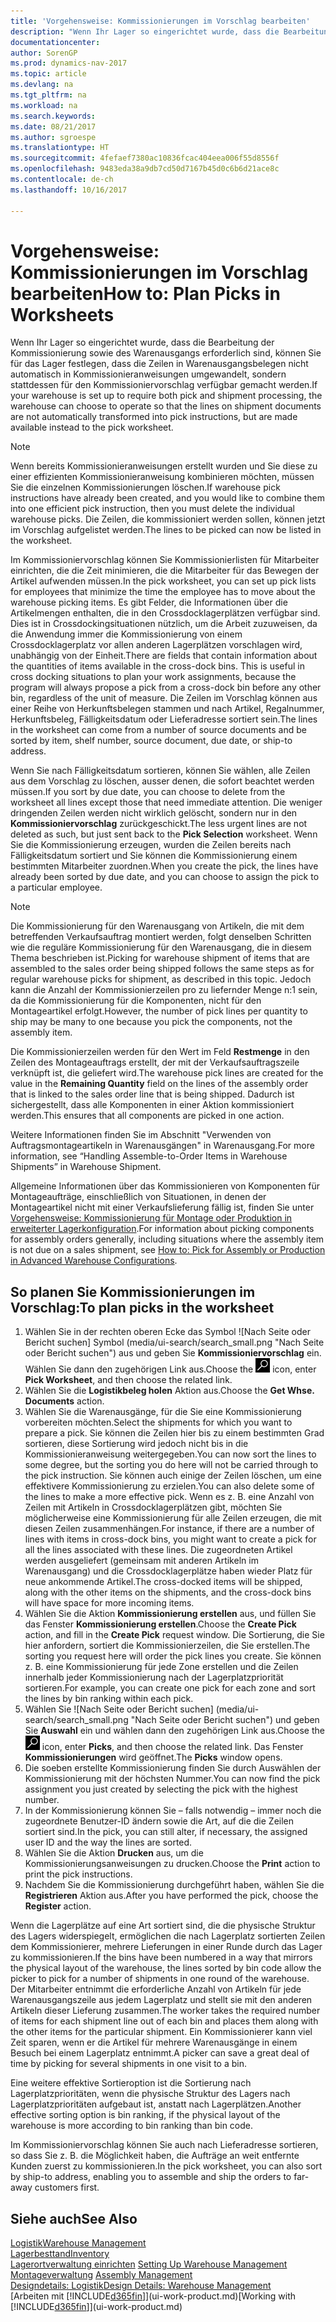 ```yaml
---
title: 'Vorgehensweise: Kommissionierungen im Vorschlag bearbeiten'
description: "Wenn Ihr Lager so eingerichtet wurde, dass die Bearbeitung der Kommissionierung sowie des Warenausgangs erforderlich sind, können Sie für das Lager festlegen, dass die Zeilen in Warenausgangsbelegen nicht automatisch in Kommissionieranweisungen umgewandelt, sondern stattdessen für den Kommissioniervorschlag verfügbar gemacht werden."
documentationcenter: 
author: SorenGP
ms.prod: dynamics-nav-2017
ms.topic: article
ms.devlang: na
ms.tgt_pltfrm: na
ms.workload: na
ms.search.keywords: 
ms.date: 08/21/2017
ms.author: sgroespe
ms.translationtype: HT
ms.sourcegitcommit: 4fefaef7380ac10836fcac404eea006f55d8556f
ms.openlocfilehash: 9483eda38a9db7cd50d7167b45d0c6b6d21ace8c
ms.contentlocale: de-ch
ms.lasthandoff: 10/16/2017

---
```

# <a name="how-to-plan-picks-in-worksheets"></a><span data-ttu-id="75299-103">Vorgehensweise: Kommissionierungen im Vorschlag bearbeiten</span><span class="sxs-lookup"><span data-stu-id="75299-103">How to: Plan Picks in Worksheets</span></span>
<span data-ttu-id="75299-104">Wenn Ihr Lager so eingerichtet wurde, dass die Bearbeitung der Kommissionierung sowie des Warenausgangs erforderlich sind, können Sie für das Lager festlegen, dass die Zeilen in Warenausgangsbelegen nicht automatisch in Kommissionieranweisungen umgewandelt, sondern stattdessen für den Kommissioniervorschlag verfügbar gemacht werden.</span><span class="sxs-lookup"><span data-stu-id="75299-104">If your warehouse is set up to require both pick and shipment processing, the warehouse can choose to operate so that the lines on shipment documents are not automatically transformed into pick instructions, but are made available instead to the pick worksheet.</span></span>  

> [!NOTE]  
>  <span data-ttu-id="75299-105">Wenn bereits Kommissionieranweisungen erstellt wurden und Sie diese zu einer effizienten Kommissionieranweisung kombinieren möchten, müssen Sie die einzelnen Kommissionierungen löschen.</span><span class="sxs-lookup"><span data-stu-id="75299-105">If warehouse pick instructions have already been created, and you would like to combine them into one efficient pick instruction, then you must delete the individual warehouse picks.</span></span> <span data-ttu-id="75299-106">Die Zeilen, die kommissioniert werden sollen, können jetzt im Vorschlag aufgelistet werden.</span><span class="sxs-lookup"><span data-stu-id="75299-106">The lines to be picked can now be listed in the worksheet.</span></span>  

<span data-ttu-id="75299-107">Im Kommissioniervorschlag können Sie Kommissionierlisten für Mitarbeiter einrichten, die die Zeit minimieren, die die Mitarbeiter für das Bewegen der Artikel aufwenden müssen.</span><span class="sxs-lookup"><span data-stu-id="75299-107">In the pick worksheet, you can set up pick lists for employees that minimize the time the employee has to move about the warehouse picking items.</span></span> <span data-ttu-id="75299-108">Es gibt Felder, die Informationen über die Artikelmengen enthalten, die in den Crossdocklagerplätzen verfügbar sind. Dies ist in Crossdockingsituationen nützlich, um die Arbeit zuzuweisen, da die Anwendung immer die Kommissionierung von einem Crossdocklagerplatz vor allen anderen Lagerplätzen vorschlagen wird, unabhängig von der Einheit.</span><span class="sxs-lookup"><span data-stu-id="75299-108">There are fields that contain information about the quantities of items available in the cross-dock bins. This is useful in cross docking situations to plan your work assignments, because the program will always propose a pick from a cross-dock bin before any other bin, regardless of the unit of measure.</span></span> <span data-ttu-id="75299-109">Die Zeilen im Vorschlag können aus einer Reihe von Herkunftsbelegen stammen und nach Artikel, Regalnummer, Herkunftsbeleg, Fälligkeitsdatum oder Lieferadresse sortiert sein.</span><span class="sxs-lookup"><span data-stu-id="75299-109">The lines in the worksheet can come from a number of source documents and be sorted by item, shelf number, source document, due date, or ship-to address.</span></span>  

<span data-ttu-id="75299-110">Wenn Sie nach Fälligkeitsdatum sortieren, können Sie wählen, alle Zeilen aus dem Vorschlag zu löschen, ausser denen, die sofort beachtet werden müssen.</span><span class="sxs-lookup"><span data-stu-id="75299-110">If you sort by due date, you can choose to delete from the worksheet all lines except those that need immediate attention.</span></span> <span data-ttu-id="75299-111">Die weniger dringenden Zeilen werden nicht wirklich gelöscht, sondern nur in den **Kommissioniervorschlag** zurückgeschickt.</span><span class="sxs-lookup"><span data-stu-id="75299-111">The less urgent lines are not deleted as such, but just sent back to the **Pick Selection** worksheet.</span></span> <span data-ttu-id="75299-112">Wenn Sie die Kommissionierung erzeugen, wurden die Zeilen bereits nach Fälligkeitsdatum sortiert und Sie können die Kommissionierung einem bestimmten Mitarbeiter zuordnen.</span><span class="sxs-lookup"><span data-stu-id="75299-112">When you create the pick, the lines have already been sorted by due date, and you can choose to assign the pick to a particular employee.</span></span>  

> [!NOTE]  
>  <span data-ttu-id="75299-113">Die Kommissionierung für den Warenausgang von Artikeln, die mit dem betreffenden Verkaufsauftrag montiert werden, folgt denselben Schritten wie die reguläre Kommissionierung für den Warenausgang, die in diesem Thema beschrieben ist.</span><span class="sxs-lookup"><span data-stu-id="75299-113">Picking for warehouse shipment of items that are assembled to the sales order being shipped follows the same steps as for regular warehouse picks for shipment, as described in this topic.</span></span> <span data-ttu-id="75299-114">Jedoch kann die Anzahl der Kommissionierzeilen pro zu liefernder Menge n:1 sein, da die Kommissionierung für die Komponenten, nicht für den Montageartikel erfolgt.</span><span class="sxs-lookup"><span data-stu-id="75299-114">However, the number of pick lines per quantity to ship may be many to one because you pick the components, not the assembly item.</span></span>  
>   
>  <span data-ttu-id="75299-115">Die Kommissionierzeilen werden für den Wert im Feld **Restmenge** in den Zeilen des Montageauftrags erstellt, der mit der Verkaufsauftragszeile verknüpft ist, die geliefert wird.</span><span class="sxs-lookup"><span data-stu-id="75299-115">The warehouse pick lines are created for the value in the **Remaining Quantity** field on the lines of the assembly order that is linked to the sales order line that is being shipped.</span></span> <span data-ttu-id="75299-116">Dadurch ist sichergestellt, dass alle Komponenten in einer Aktion kommissioniert werden.</span><span class="sxs-lookup"><span data-stu-id="75299-116">This ensures that all components are picked in one action.</span></span>  
>   
>  <span data-ttu-id="75299-117">Weitere Informationen finden Sie im Abschnitt "Verwenden von Auftragsmontageartikeln in Warenausgängen" in Warenausgang.</span><span class="sxs-lookup"><span data-stu-id="75299-117">For more information, see “Handling Assemble-to-Order Items in Warehouse Shipments” in Warehouse Shipment.</span></span>  
>   
>  <span data-ttu-id="75299-118">Allgemeine Informationen über das Kommissionieren von Komponenten für Montageaufträge, einschließlich von Situationen, in denen der Montageartikel nicht mit einer Verkaufslieferung fällig ist, finden Sie unter [Vorgehensweise: Kommissionierung für Montage oder Produktion in erweiterter Lagerkonfiguration](warehouse-how-to-pick-for-internal-operations-in-advanced-warehousing.md).</span><span class="sxs-lookup"><span data-stu-id="75299-118">For information about picking components for assembly orders generally, including situations where the assembly item is not due on a sales shipment, see [How to: Pick for Assembly or Production in Advanced Warehouse Configurations](warehouse-how-to-pick-for-internal-operations-in-advanced-warehousing.md).</span></span>  

## <a name="to-plan-picks-in-the-worksheet"></a><span data-ttu-id="75299-119">So planen Sie Kommissionierungen im Vorschlag:</span><span class="sxs-lookup"><span data-stu-id="75299-119">To plan picks in the worksheet</span></span>  
1.  <span data-ttu-id="75299-120">Wählen Sie in der rechten oberen Ecke das Symbol ![Nach Seite oder Bericht suchen] Symbol (media/ui-search/search_small.png "Nach Seite oder Bericht suchen") aus und geben Sie **Kommissioniervorschlag** ein. Wählen Sie dann den zugehörigen Link aus.</span><span class="sxs-lookup"><span data-stu-id="75299-120">Choose the ![Search for Page or Report](media/ui-search/search_small.png "Search for Page or Report icon") icon, enter **Pick Worksheet**, and then choose the related link.</span></span>  
2.  <span data-ttu-id="75299-121">Wählen Sie die **Logistikbeleg holen** Aktion aus.</span><span class="sxs-lookup"><span data-stu-id="75299-121">Choose the **Get Whse. Documents** action.</span></span>  
3.  <span data-ttu-id="75299-122">Wählen Sie die Warenausgänge, für die Sie eine Kommissionierung vorbereiten möchten.</span><span class="sxs-lookup"><span data-stu-id="75299-122">Select the shipments for which you want to prepare a pick.</span></span> <span data-ttu-id="75299-123">Sie können die Zeilen hier bis zu einem bestimmten Grad sortieren, diese Sortierung wird jedoch nicht bis in die Kommissionieranweisung weitergegeben.</span><span class="sxs-lookup"><span data-stu-id="75299-123">You can now sort the lines to some degree, but the sorting you do here will not be carried through to the pick instruction.</span></span> <span data-ttu-id="75299-124">Sie können auch einige der Zeilen löschen, um eine effektivere Kommissionierung zu erzielen.</span><span class="sxs-lookup"><span data-stu-id="75299-124">You can also delete some of the lines to make a more effective pick.</span></span> <span data-ttu-id="75299-125">Wenn es z. B. eine Anzahl von Zeilen mit Artikeln in Crossdocklagerplätzen gibt, möchten Sie möglicherweise eine Kommissionierung für alle Zeilen erzeugen, die mit diesen Zeilen zusammenhängen.</span><span class="sxs-lookup"><span data-stu-id="75299-125">For instance, if there are a number of lines with items in cross-dock bins, you might want to create a pick for all the lines associated with these lines.</span></span> <span data-ttu-id="75299-126">Die zugeordneten Artikel werden ausgeliefert (gemeinsam mit anderen Artikeln im Warenausgang) und die Crossdocklagerplätze haben wieder Platz für neue ankommende Artikel.</span><span class="sxs-lookup"><span data-stu-id="75299-126">The cross-docked items will be shipped, along with the other items on the shipments, and the cross-dock bins will have space for more incoming items.</span></span>  
4.  <span data-ttu-id="75299-127">Wählen Sie die Aktion **Kommissionierung erstellen** aus, und füllen Sie das Fenster **Kommissionierung erstellen**.</span><span class="sxs-lookup"><span data-stu-id="75299-127">Choose the **Create Pick** action, and fill in the **Create Pick** request window.</span></span> <span data-ttu-id="75299-128">Die Sortierung, die Sie hier anfordern, sortiert die Kommissionierzeilen, die Sie erstellen.</span><span class="sxs-lookup"><span data-stu-id="75299-128">The sorting you request here will order the pick lines you create.</span></span> <span data-ttu-id="75299-129">Sie können z. B. eine Kommissionierung für jede Zone erstellen und die Zeilen innerhalb jeder Kommissionierung nach der Lagerplatzpriorität sortieren.</span><span class="sxs-lookup"><span data-stu-id="75299-129">For example, you can create one pick for each zone and sort the lines by bin ranking within each pick.</span></span>  
5.  <span data-ttu-id="75299-130">Wählen Sie ![Nach Seite oder Bericht suchen] (media/ui-search/search_small.png "Nach Seite oder Bericht suchen") und geben Sie **Auswahl** ein und wählen dann den zugehörigen Link aus.</span><span class="sxs-lookup"><span data-stu-id="75299-130">Choose the ![Search for Page or Report](media/ui-search/search_small.png "Search for Page or Report icon") icon, enter **Picks**, and then choose the related link.</span></span> <span data-ttu-id="75299-131">Das Fenster **Kommissionierungen** wird geöffnet.</span><span class="sxs-lookup"><span data-stu-id="75299-131">The **Picks** window opens.</span></span>  
6.  <span data-ttu-id="75299-132">Die soeben erstellte Kommissionierung finden Sie durch Auswählen der Kommissionierung mit der höchsten Nummer.</span><span class="sxs-lookup"><span data-stu-id="75299-132">You can now find the pick assignment you just created by selecting the pick with the highest number.</span></span>  
7.  <span data-ttu-id="75299-133">In der Kommissionierung können Sie – falls notwendig – immer noch die zugeordnete Benutzer-ID ändern sowie die Art, auf die die Zeilen sortiert sind.</span><span class="sxs-lookup"><span data-stu-id="75299-133">In the pick, you can still alter, if necessary, the assigned user ID and the way the lines are sorted.</span></span>  
8.  <span data-ttu-id="75299-134">Wählen Sie die Aktion **Drucken** aus, um die Kommissionierungsanweisungen zu drucken.</span><span class="sxs-lookup"><span data-stu-id="75299-134">Choose the **Print** action to print the pick instructions.</span></span>  
9. <span data-ttu-id="75299-135">Nachdem Sie die Kommissionierung durchgeführt haben, wählen Sie die **Registrieren** Aktion aus.</span><span class="sxs-lookup"><span data-stu-id="75299-135">After you have performed the pick, choose the **Register** action.</span></span>  

<span data-ttu-id="75299-136">Wenn die Lagerplätze auf eine Art sortiert sind, die die physische Struktur des Lagers widerspiegelt, ermöglichen die nach Lagerplatz sortierten Zeilen dem Kommissionierer, mehrere Lieferungen in einer Runde durch das Lager zu kommissionieren.</span><span class="sxs-lookup"><span data-stu-id="75299-136">If the bins have been numbered in a way that mirrors the physical layout of the warehouse, the lines sorted by bin code allow the picker to pick for a number of shipments in one round of the warehouse.</span></span> <span data-ttu-id="75299-137">Der Mitarbeiter entnimmt die erforderliche Anzahl von Artikeln für jede Warenausgangszeile aus jedem Lagerplatz und stellt sie mit den anderen Artikeln dieser Lieferung zusammen.</span><span class="sxs-lookup"><span data-stu-id="75299-137">The worker takes the required number of items for each shipment line out of each bin and places them along with the other items for the particular shipment.</span></span> <span data-ttu-id="75299-138">Ein Kommissionierer kann viel Zeit sparen, wenn er die Artikel für mehrere Warenausgänge in einem Besuch bei einem Lagerplatz entnimmt.</span><span class="sxs-lookup"><span data-stu-id="75299-138">A picker can save a great deal of time by picking for several shipments in one visit to a bin.</span></span>  

<span data-ttu-id="75299-139">Eine weitere effektive Sortieroption ist die Sortierung nach Lagerplatzprioritäten, wenn die physische Struktur des Lagers nach Lagerplatzprioritäten aufgebaut ist, anstatt nach Lagerplätzen.</span><span class="sxs-lookup"><span data-stu-id="75299-139">Another effective sorting option is bin ranking, if the physical layout of the warehouse is more according to bin ranking than bin code.</span></span>  

<span data-ttu-id="75299-140">Im Kommissioniervorschlag können Sie auch nach Lieferadresse sortieren, so dass Sie z. B. die Möglichkeit haben, die Aufträge an weit entfernte Kunden zuerst zu kommissionieren.</span><span class="sxs-lookup"><span data-stu-id="75299-140">In the pick worksheet, you can also sort by ship-to address, enabling you to assemble and ship the orders to far-away customers first.</span></span>  

## <a name="see-also"></a><span data-ttu-id="75299-141">Siehe auch</span><span class="sxs-lookup"><span data-stu-id="75299-141">See Also</span></span>
[<span data-ttu-id="75299-142">Logistik</span><span class="sxs-lookup"><span data-stu-id="75299-142">Warehouse Management</span></span>](warehouse-manage-warehouse.md)  
[<span data-ttu-id="75299-143">Lagerbesttand</span><span class="sxs-lookup"><span data-stu-id="75299-143">Inventory</span></span>](inventory-manage-inventory.md)  
<span data-ttu-id="75299-144">[Lagerortverwaltung einrichten](warehouse-setup-warehouse.md)   </span><span class="sxs-lookup"><span data-stu-id="75299-144">[Setting Up Warehouse Management](warehouse-setup-warehouse.md)   </span></span>  
<span data-ttu-id="75299-145">[Montageverwaltung](assembly-assemble-items.md)  </span><span class="sxs-lookup"><span data-stu-id="75299-145">[Assembly Management](assembly-assemble-items.md)  </span></span>  
[<span data-ttu-id="75299-146">Designdetails: Logistik</span><span class="sxs-lookup"><span data-stu-id="75299-146">Design Details: Warehouse Management</span></span>](design-details-warehouse-management.md)  
<span data-ttu-id="75299-147">[Arbeiten mit [!INCLUDE[d365fin](includes/d365fin_md.md)]](ui-work-product.md)</span><span class="sxs-lookup"><span data-stu-id="75299-147">[Working with [!INCLUDE[d365fin](includes/d365fin_md.md)]](ui-work-product.md)</span></span>

